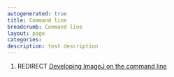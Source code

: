 ```yaml
---
autogenerated: true
title: Command line
breadcrumb: Command line
layout: page
categories: 
description: test description
---
```


1.  REDIRECT [Developing ImageJ on the command line](Developing_ImageJ_on_the_command_line )
